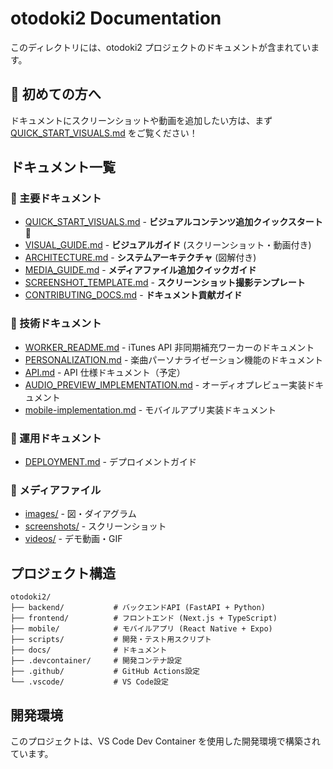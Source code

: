 # otodoki2 Documentation

このディレクトリには、otodoki2 プロジェクトのドキュメントが含まれています。

## 🚀 初めての方へ

ドキュメントにスクリーンショットや動画を追加したい方は、まず [QUICK_START_VISUALS.md](./QUICK_START_VISUALS.md) をご覧ください！

## ドキュメント一覧

### 📘 主要ドキュメント

- [QUICK_START_VISUALS.md](./QUICK_START_VISUALS.md) - **ビジュアルコンテンツ追加クイックスタート** 🌟
- [VISUAL_GUIDE.md](./VISUAL_GUIDE.md) - **ビジュアルガイド** (スクリーンショット・動画付き)
- [ARCHITECTURE.md](./ARCHITECTURE.md) - **システムアーキテクチャ** (図解付き)
- [MEDIA_GUIDE.md](./MEDIA_GUIDE.md) - **メディアファイル追加クイックガイド**
- [SCREENSHOT_TEMPLATE.md](./SCREENSHOT_TEMPLATE.md) - **スクリーンショット撮影テンプレート**
- [CONTRIBUTING_DOCS.md](./CONTRIBUTING_DOCS.md) - **ドキュメント貢献ガイド**

### 🔧 技術ドキュメント

- [WORKER_README.md](./WORKER_README.md) - iTunes API 非同期補充ワーカーのドキュメント
- [PERSONALIZATION.md](./PERSONALIZATION.md) - 楽曲パーソナライゼーション機能のドキュメント
- [API.md](./API.md) - API 仕様ドキュメント（予定）
- [AUDIO_PREVIEW_IMPLEMENTATION.md](./AUDIO_PREVIEW_IMPLEMENTATION.md) - オーディオプレビュー実装ドキュメント
- [mobile-implementation.md](./mobile-implementation.md) - モバイルアプリ実装ドキュメント

### 🚀 運用ドキュメント

- [DEPLOYMENT.md](./DEPLOYMENT.md) - デプロイメントガイド

### 📁 メディアファイル

- [images/](./images/) - 図・ダイアグラム
- [screenshots/](./screenshots/) - スクリーンショット
- [videos/](./videos/) - デモ動画・GIF

## プロジェクト構造

```
otodoki2/
├── backend/           # バックエンドAPI (FastAPI + Python)
├── frontend/          # フロントエンド (Next.js + TypeScript)
├── mobile/            # モバイルアプリ (React Native + Expo)
├── scripts/           # 開発・テスト用スクリプト
├── docs/              # ドキュメント
├── .devcontainer/     # 開発コンテナ設定
├── .github/           # GitHub Actions設定
└── .vscode/           # VS Code設定
```

## 開発環境

このプロジェクトは、VS Code Dev Container を使用した開発環境で構築されています。
